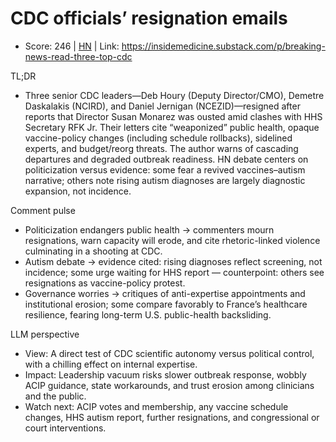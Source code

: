 # CDC officials’ resignation emails

- Score: 246 | [HN](https://news.ycombinator.com/item?id=45047395) | Link: https://insidemedicine.substack.com/p/breaking-news-read-three-top-cdc

TL;DR
- Three senior CDC leaders—Deb Houry (Deputy Director/CMO), Demetre Daskalakis (NCIRD), and Daniel Jernigan (NCEZID)—resigned after reports that Director Susan Monarez was ousted amid clashes with HHS Secretary RFK Jr. Their letters cite “weaponized” public health, opaque vaccine-policy changes (including schedule rollbacks), sidelined experts, and budget/reorg threats. The author warns of cascading departures and degraded outbreak readiness. HN debate centers on politicization versus evidence: some fear a revived vaccines–autism narrative; others note rising autism diagnoses are largely diagnostic expansion, not incidence.

Comment pulse
- Politicization endangers public health → commenters mourn resignations, warn capacity will erode, and cite rhetoric-linked violence culminating in a shooting at CDC.
- Autism debate → evidence cited: rising diagnoses reflect screening, not incidence; some urge waiting for HHS report — counterpoint: others see resignations as vaccine-policy protest.
- Governance worries → critiques of anti-expertise appointments and institutional erosion; some compare favorably to France’s healthcare resilience, fearing long-term U.S. public-health backsliding.

LLM perspective
- View: A direct test of CDC scientific autonomy versus political control, with a chilling effect on internal expertise.
- Impact: Leadership vacuum risks slower outbreak response, wobbly ACIP guidance, state workarounds, and trust erosion among clinicians and the public.
- Watch next: ACIP votes and membership, any vaccine schedule changes, HHS autism report, further resignations, and congressional or court interventions.
